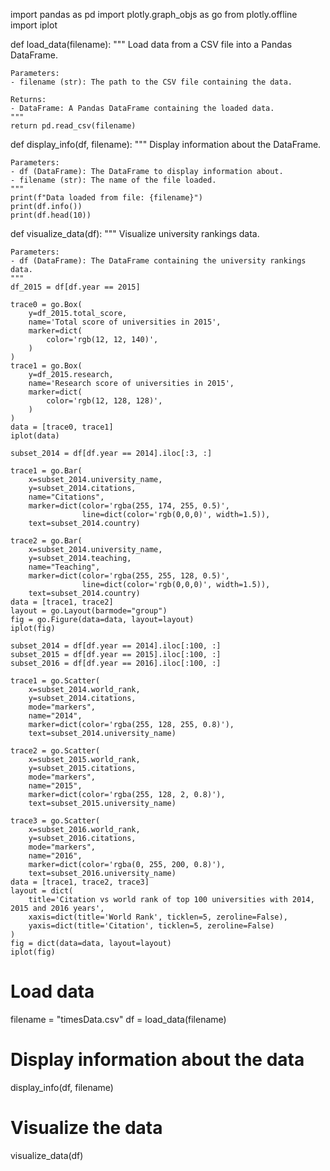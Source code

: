 import pandas as pd
import plotly.graph_objs as go
from plotly.offline import iplot


def load_data(filename):
    """
    Load data from a CSV file into a Pandas DataFrame.

    Parameters:
    - filename (str): The path to the CSV file containing the data.

    Returns:
    - DataFrame: A Pandas DataFrame containing the loaded data.
    """
    return pd.read_csv(filename)


def display_info(df, filename):
    """
    Display information about the DataFrame.

    Parameters:
    - df (DataFrame): The DataFrame to display information about.
    - filename (str): The name of the file loaded.
    """
    print(f"Data loaded from file: {filename}")
    print(df.info())
    print(df.head(10))


def visualize_data(df):
    """
    Visualize university rankings data.

    Parameters:
    - df (DataFrame): The DataFrame containing the university rankings data.
    """
    df_2015 = df[df.year == 2015]

    trace0 = go.Box(
        y=df_2015.total_score,
        name='Total score of universities in 2015',
        marker=dict(
            color='rgb(12, 12, 140)',
        )
    )
    trace1 = go.Box(
        y=df_2015.research,
        name='Research score of universities in 2015',
        marker=dict(
            color='rgb(12, 128, 128)',
        )
    )
    data = [trace0, trace1]
    iplot(data)

    subset_2014 = df[df.year == 2014].iloc[:3, :]

    trace1 = go.Bar(
        x=subset_2014.university_name,
        y=subset_2014.citations,
        name="Citations",
        marker=dict(color='rgba(255, 174, 255, 0.5)',
                    line=dict(color='rgb(0,0,0)', width=1.5)),
        text=subset_2014.country)

    trace2 = go.Bar(
        x=subset_2014.university_name,
        y=subset_2014.teaching,
        name="Teaching",
        marker=dict(color='rgba(255, 255, 128, 0.5)',
                    line=dict(color='rgb(0,0,0)', width=1.5)),
        text=subset_2014.country)
    data = [trace1, trace2]
    layout = go.Layout(barmode="group")
    fig = go.Figure(data=data, layout=layout)
    iplot(fig)

    subset_2014 = df[df.year == 2014].iloc[:100, :]
    subset_2015 = df[df.year == 2015].iloc[:100, :]
    subset_2016 = df[df.year == 2016].iloc[:100, :]

    trace1 = go.Scatter(
        x=subset_2014.world_rank,
        y=subset_2014.citations,
        mode="markers",
        name="2014",
        marker=dict(color='rgba(255, 128, 255, 0.8)'),
        text=subset_2014.university_name)

    trace2 = go.Scatter(
        x=subset_2015.world_rank,
        y=subset_2015.citations,
        mode="markers",
        name="2015",
        marker=dict(color='rgba(255, 128, 2, 0.8)'),
        text=subset_2015.university_name)

    trace3 = go.Scatter(
        x=subset_2016.world_rank,
        y=subset_2016.citations,
        mode="markers",
        name="2016",
        marker=dict(color='rgba(0, 255, 200, 0.8)'),
        text=subset_2016.university_name)
    data = [trace1, trace2, trace3]
    layout = dict(
        title='Citation vs world rank of top 100 universities with 2014, 2015 and 2016 years',
        xaxis=dict(title='World Rank', ticklen=5, zeroline=False),
        yaxis=dict(title='Citation', ticklen=5, zeroline=False)
    )
    fig = dict(data=data, layout=layout)
    iplot(fig)


# Load data
filename = "timesData.csv"
df = load_data(filename)

# Display information about the data
display_info(df, filename)

# Visualize the data
visualize_data(df)
